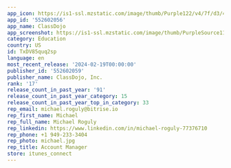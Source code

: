 ```yaml
---
app_icon: https://is1-ssl.mzstatic.com/image/thumb/Purple122/v4/7f/d3/46/7fd34667-95e3-a8f2-57c9-f18cc27ad788/AppIcon-0-1x_U007epad-0-0-sRGB-85-220-0.png/1024x1024bb.png
app_id: '552602056'
app_name: ClassDojo
app_screenshot: https://is1-ssl.mzstatic.com/image/thumb/PurpleSource116/v4/f7/86/7e/f7867e51-393e-6624-8fd9-ac906f87a8c6/c703b4d1-2fa8-4e1a-9737-84dbb80d6939_5.5_Screen_1.png/1242x2208bb.png
category: Education
country: US
id: TxDV85quq2sp
language: en
most_recent_release: '2024-02-19T00:00:00'
publisher_id: '552602059'
publisher_name: ClassDojo, Inc.
rank: '17'
release_count_in_past_year: '91'
release_count_in_past_year_category: 15
release_count_in_past_year_top_in_category: 33
rep_email: michael.roguly@bitrise.io
rep_first_name: Michael
rep_full_name: Michael Roguly
rep_linkedin: https://www.linkedin.com/in/michael-roguly-77376710
rep_phone: +1 949-233-3404
rep_photo: michael.jpg
rep_title: Account Manager
store: itunes_connect
---
```

